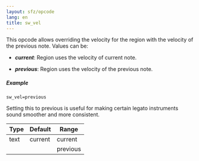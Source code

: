```yaml
---
layout: sfz/opcode
lang: en
title: sw_vel
---
```

This opcode allows overriding the velocity for the region with the velocity of
the previous note. Values can be:

- ***current***: Region uses the velocity of current note.

- ***previous***: Region uses the velocity of the previous note.

##### Example

```
sw_vel=previous
```

Setting this to previous is useful for making certain legato instruments sound
smoother and more consistent.

| Type | Default | Range    | 
| ---  | ---     | ---      |
| text | current | current  |
|      |         | previous |
